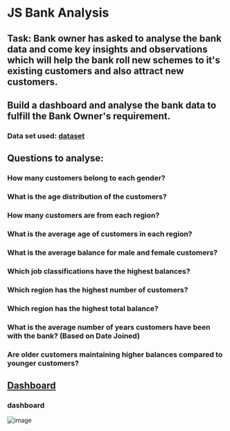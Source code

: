 # JS Bank Analysis
## Task: Bank owner has asked to analyse the bank data and come key insights and observations which will help the bank roll new schemes to it's existing customers and also attract new customers. 
## Build a dashboard and analyse the bank data to fulfill the Bank Owner's requirement.
### Data set used: <a href="JS Bank Data.xlsx"/>dataset</a>
## Questions to analyse:
### How many customers belong to each gender?
### What is the age distribution of the customers?
### How many customers are from each region?
### What is the average age of customers in each region?
### What is the average balance for male and female customers?
### Which job classifications have the highest balances?
### Which region has the highest number of customers?
### Which region has the highest total balance?
### What is the average number of years customers have been with the bank? (Based on Date Joined)
### Are older customers maintaining higher balances compared to younger customers?
## <a href="https://github.com/lumeenabdul/JS-Bank-dashboard.git">Dashboard</a>
### dashboard
![image](https://github.com/user-attachments/assets/35dc184a-fe48-4e64-8d49-eae3ac7f6bbc)
